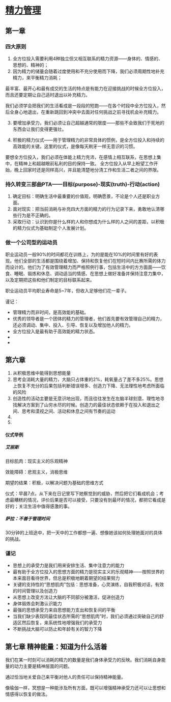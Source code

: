 # [精力管理](http://www.poweroffullengagement.com)
## 第一章 
### 四大原则
1. 全方位投入需要利用4种独立但又相互联系的精力资源——身体的、情感的、思想的、精神的；
2. 因为精力的储量会随着过度使用和不充分使用而下降，我们必须周期性地补充精力，来平衡精力消耗；
  
  最丰富、最开心和最有成交的生活的特点是有能力在迎接挑战的时候全方位投入，而且还要定期让自己适时退出以补充精力。

  我们必须学会把我们的生活看成是一段段的短跑——在各个时段中全方位投入，然后全身心地退出，在重新跳回到冲突中去面对任何挑战之前寻找机会补充精力。
  
3. 要增加承受力，我们必须让自己超越通常的限度——那些不会致我们于死地的东西会让我们变得更强壮。

4. 积极的精力仪式——用于管理精力的非常具体的惯例，是全方位投入和持续的高效能的关键。这里的仪式，是像每天刷牙一样无意识的习惯。

  要想全方位投入，我们必须在体能上精力充沛，在感情上相互联系，在思想上集中，在精神上和超越眼前私利的目的保持一致。
  全方位投入从早上盼望工作开始，晚上回家时还是同样高兴，并且能清楚地分清工作和生活二者之间的界限。
  
### 持久转变三部曲PTA——目标(purpose)-现实(truth)-行动(action)
1. 确定目标：明确生活中最重要的价值观，明确愿景，不论是个人还是职业方面。
2. 面对现实：把当前消耗与补充四大方面的精力的行为记录下来，勇敢地认清哪些行为是不正确的。
3. 采取行动：认识到你是什么样的人和你想成为什么样的人之间的差距，以积极的精力仪式为基础制定个人发展计划。

### 做一个公司型的运动员
职业运动员一般90%的时间都花在训练上，为的是能在10%的时间里有好的表现。他们全部的生活都是围绕着增加、保持和恢复他们在短时间内比赛所需的体力而设计的。他们为了有效管理精力而严格照例行事，包括生活中的方方面面——饮食、睡眠、锻炼和休息、调动适当的情感、在思想上做好准备并保持注意力集中，以及定期把这些和他们制定的目标联系起来。

职业运动员平均职业寿命是5~7年，但收入足够他们花一辈子。

谨记：
* 管理精力而非时间，是高效能的基础。
* 优秀的领导者是一个团体的精力的管理者，他们首先要有效管理自己的精力，还必须调动、集中、投入、引导、恢复以及增加他人的精力。
* 全方位投入是最有助于高效能的精力状态。
* 
* 

## 第六章
1. 从积极思维中能得到思想能量
2. 思考会消耗大量的精力，大脑只占体重的2%，耗氧量占了差不多25%。思想上恢复不充分的后果包括判断错误增多、创造力下降、无法理性地考虑所面临的风险
3. 创造性的活动主要是无意识地出现，而且往往发生在左脑半球刻意、理性地寻找解决方案到了山穷水尽的时候。创造力的最佳状态依赖于在投入和退出之间、思考和漠视之间、活动和休息之间有节奏的运动
4. 
3. 

#### 仪式举例
##### 艾丽斯
目标肌肉：现实主义的乐观精神

效能障碍：悲观主义，消极思维

期望的结果：积极，以解决问题为基础的思维方式

仪式：早晨7点，从下来在日记里写下她察觉到的威胁，然后把它们看成机会；考虑最糟糕的情况，评价后果是否可以接受，只要没有到最坏的情况，都把它看成是好的；关注生活中值得感激的事。

##### 萨拉：不善于管理时间
30分钟的上班途中，把一天中的工作都想一遍、想像她该如何处理她面对的具体的挑战。

### 谨记
* 思想上的承受力是我们用来安排生活、集中注意力的能力
* 最有助于全方位投入的思想方面的精力是现实主义的乐观精神——按照世界的本来面目看待世界，但总是积极地朝着期望的结果努力
* 关键的支持性的“思想肌肉”包括：思想准备，心灵演练，自我积极对话，有效的时间管理以及创造力
* 从思想上改变方法让大脑的不同部分被激活，促进创造力
* 身体锻炼会刺激认识能力
* 最强的思想承受力来自思想能力支出和恢复间的平衡
* 当我们缺少表现同最佳状态所需的“思想肌肉”时，我们必须通过突破自己的舒适区然后恢复，来系统性地增强我们的承受力
* 不断挑战大脑可以防止和年龄有关的智力下降

## 第七章 精神能量：知道为什么活着
我们在某一时刻可以消耗的精力的数量是我们身体承受力的反映。我们消耗自身能量的动力主要是精神层面的问题。

通过恰当地关爱自己来平衡对他人的责任可以保持精神能量。

像瑜伽一样，冥想是一种能涉及所有方面，既可以增强精神承受力还可以让思想和情感得以恢复的做法。





